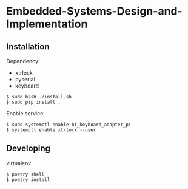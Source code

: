 # Embedded-Systems-Design-and-Implementation

## Installation

Dependency:

* xtrlock
* pyserial
* keyboard

```
$ sudo bash ./install.sh
$ sudo pip install .
```

Enable service:

```
$ sudo systemctl enable bt_keyboard_adapter_pi
$ systemctl enable xtrlock --user
```

## Developing

virtualenv:

```
$ poetry shell
$ poetry install
```
